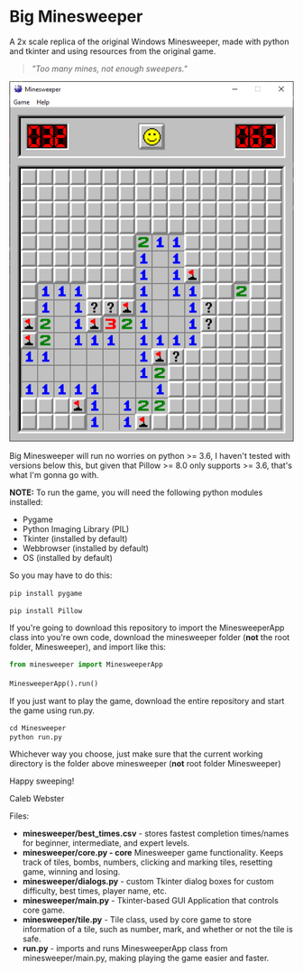 # Big Minesweeper

A 2x scale replica of the original Windows Minesweeper, made with python and tkinter and using resources from the
original game.

> _"Too many mines, not enough sweepers."_

![Big Minesweeper](capture.png)

Big Minesweeper will run no worries on python >= 3.6, I haven't tested with versions below this, but given that Pillow >=
8.0 only supports >= 3.6, that's what I'm gonna go with.

**NOTE:** To run the game, you will need the following python modules installed:

- Pygame
- Python Imaging Library (PIL)
- Tkinter (installed by default)
- Webbrowser (installed by default)
- OS (installed by default)

So you may have to do this:

`pip install pygame`

`pip install Pillow`

If you're going to download this repository to import the MinesweeperApp class into you're own code, download the
minesweeper folder (__not__ the root folder, Minesweeper), and import like this:

```python
from minesweeper import MinesweeperApp

MinesweeperApp().run()
```

If you just want to play the game, download the entire repository and start the game using run.py.

```shell
cd Minesweeper
python run.py
```

Whichever way you choose, just make sure that the current working directory is the folder above minesweeper (__not__
root folder Minesweeper)

Happy sweeping!

Caleb Webster

Files:

- __minesweeper/best_times.csv__ - stores fastest completion times/names for beginner, intermediate, and expert levels.
- __minesweeper/core.py - core__ Minesweeper game functionality. Keeps track of tiles, bombs, numbers, clicking and
  marking tiles, resetting game, winning and losing.
- __minesweeper/dialogs.py__ - custom Tkinter dialog boxes for custom difficulty, best times, player name, etc.
- __minesweeper/main.py__ - Tkinter-based GUI Application that controls core game.
- __minesweeper/tile.py__ - Tile class, used by core game to store information of a tile, such as number, mark, and
  whether or not the tile is safe.
- __run.py__ - imports and runs MinesweeperApp class from minesweeper/main.py, making playing the game easier and
  faster.
